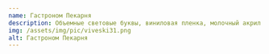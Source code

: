```yaml
---
name: Гастроном Пекарня
description: Объемные световые буквы, виниловая пленка, молочный акрил 3 мм, светодиоды
img: /assets/img/pic/viveski31.png
alt: Гастроном Пекарня
---
```

